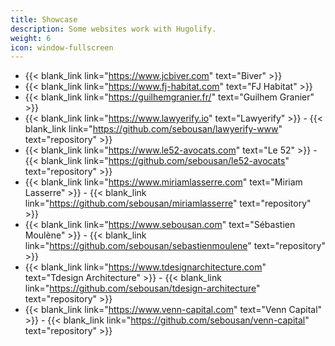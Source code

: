 ```yaml
---
title: Showcase
description: Some websites work with Hugolify.
weight: 6
icon: window-fullscreen
---
```


- {{< blank_link link="https://www.jcbiver.com" text="Biver" >}}
- {{< blank_link link="https://www.fj-habitat.com" text="FJ Habitat" >}}
- {{< blank_link link="https://guilhemgranier.fr/" text="Guilhem Granier" >}}
- {{< blank_link link="https://www.lawyerify.io" text="Lawyerify" >}} - {{< blank_link link="https://github.com/sebousan/lawyerify-www" text="repository" >}}
- {{< blank_link link="https://www.le52-avocats.com" text="Le 52" >}} - {{< blank_link link="https://github.com/sebousan/le52-avocats" text="repository" >}}
- {{< blank_link link="https://www.miriamlasserre.com" text="Miriam Lasserre" >}} - {{< blank_link link="https://github.com/sebousan/miriamlasserre" text="repository" >}}
- {{< blank_link link="https://www.sebousan.com" text="Sébastien Moulène" >}} - {{< blank_link link="https://github.com/sebousan/sebastienmoulene" text="repository" >}}
- {{< blank_link link="https://www.tdesignarchitecture.com" text="Tdesign Architecture" >}} - {{< blank_link link="https://github.com/sebousan/tdesign-architecture" text="repository" >}}
- {{< blank_link link="https://www.venn-capital.com" text="Venn Capital" >}} - {{< blank_link link="https://github.com/sebousan/venn-capital" text="repository" >}}
